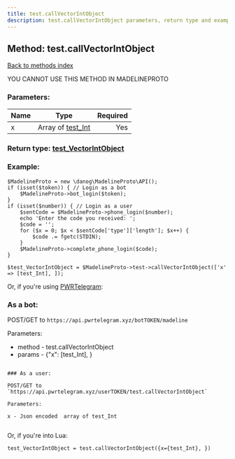 ```yaml
---
title: test.callVectorIntObject
description: test.callVectorIntObject parameters, return type and example
---
```

## Method: test.callVectorIntObject  
[Back to methods index](index.md)


YOU CANNOT USE THIS METHOD IN MADELINEPROTO


### Parameters:

| Name     |    Type       | Required |
|----------|:-------------:|---------:|
|x|Array of [test\_Int](../types/test_Int.md) | Yes|


### Return type: [test\_VectorIntObject](../types/test_VectorIntObject.md)

### Example:


```
$MadelineProto = new \danog\MadelineProto\API();
if (isset($token)) { // Login as a bot
    $MadelineProto->bot_login($token);
}
if (isset($number)) { // Login as a user
    $sentCode = $MadelineProto->phone_login($number);
    echo 'Enter the code you received: ';
    $code = '';
    for ($x = 0; $x < $sentCode['type']['length']; $x++) {
        $code .= fgetc(STDIN);
    }
    $MadelineProto->complete_phone_login($code);
}

$test_VectorIntObject = $MadelineProto->test->callVectorIntObject(['x' => [test_Int], ]);
```

Or, if you're using [PWRTelegram](https://pwrtelegram.xyz):

### As a bot:

POST/GET to `https://api.pwrtelegram.xyz/botTOKEN/madeline`

Parameters:

* method - test.callVectorIntObject
* params - {"x": [test_Int], }

```

### As a user:

POST/GET to `https://api.pwrtelegram.xyz/userTOKEN/test.callVectorIntObject`

Parameters:

x - Json encoded  array of test_Int


```

Or, if you're into Lua:

```
test_VectorIntObject = test.callVectorIntObject({x={test_Int}, })
```

